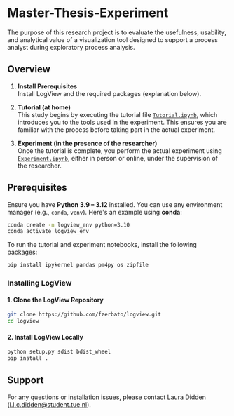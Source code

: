 # Master-Thesis-Experiment
The purpose of this research project is to evaluate the usefulness, usability, and analytical value of a visualization tool designed to support a process analyst during exploratory process analysis.

## Overview

1. **Install Prerequisites**   
   Install LogView and the required packages (explanation below).
3. **Tutorial (at home)**  
   This study begins by executing the tutorial file [`Tutorial.ipynb`](./Tutorial.ipynb), which introduces you to the tools used in the experiment. This ensures you are familiar with the process before taking part in the actual experiment.

4. **Experiment (in the presence of the researcher)**  
   Once the tutorial is complete, you perform the actual experiment using [`Experiment.ipynb`](./Experiment.ipynb), either in person or online, under the supervision of the researcher.

## Prerequisites

Ensure you have **Python 3.9 – 3.12** installed. You can use any environment manager (e.g., `conda`, `venv`). Here's an example using **conda**:

```bash
conda create -n logview_env python=3.10
conda activate logview_env
```

To run the tutorial and experiment notebooks, install the following packages:

```bash
pip install ipykernel pandas pm4py os zipfile
```


### Installing **LogView**

#### 1. Clone the LogView Repository

```bash
git clone https://github.com/fzerbato/logview.git
cd logview
```

#### 2. Install LogView Locally

```bash
python setup.py sdist bdist_wheel
pip install .
```

## Support
For any questions or installation issues, please contact Laura Didden (l.l.c.didden@student.tue.nl).
